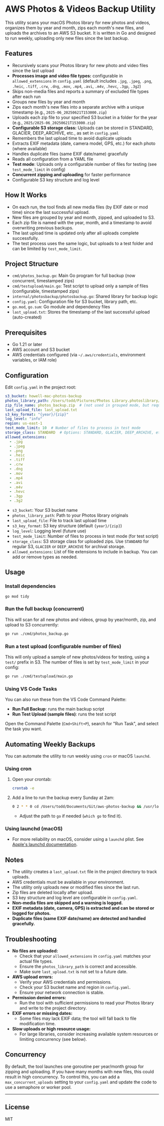 # AWS Photos & Videos Backup Utility

This utility scans your macOS Photos library for new photos and videos, organizes them by year and month, zips each month's new files, and uploads the archives to an AWS S3 bucket. It is written in Go and designed to run weekly, uploading only new files since the last backup.

## Features
- Recursively scans your Photos library for new photo and video files since the last upload
- **Processes image and video file types:** configurable in `allowed_extensions` in `config.yaml` (default includes `.jpg`, `.jpeg`, `.png`, `.heic`, `.tiff`, `.crw`, `.dng`, `.mov`, `.mp4`, `.avi`, `.m4v`, `.hevc`, `.3gp`, `.3g2`)
- Skips non-media files and reports a summary of excluded file types after each run
- Groups new files by year and month
- Zips each month's new files into a separate archive with a unique timestamp (e.g., `2025-06_20250621T153000.zip`)
- Uploads each zip file to your specified S3 bucket in a folder for the year (e.g., `2025/2025-06_20250621T153000.zip`)
- **Configurable S3 storage class:** Uploads can be stored in STANDARD, GLACIER, DEEP_ARCHIVE, etc., as set in `config.yaml`
- Remembers the last upload time to avoid duplicate uploads
- Extracts EXIF metadata (date, camera model, GPS, etc.) for each photo (where available)
- Handles duplicate files (same EXIF date/name) gracefully
- Reads all configuration from a YAML file
- **Test mode**: Uploads only a configurable number of files for testing (see `test_mode_limit` in config)
- **Concurrent zipping and uploading** for faster performance
- Configurable S3 key structure and log level

## How It Works
- On each run, the tool finds all new media files (by EXIF date or mod time) since the last successful upload.
- New files are grouped by year and month, zipped, and uploaded to S3.
- Each zip file is named with the year, month, and a timestamp to avoid overwriting previous backups.
- The last upload time is updated only after all uploads complete successfully.
- The test process uses the same logic, but uploads to a test folder and can be limited by `test_mode_limit`.

## Project Structure
- `cmd/photos_backup.go`: Main Go program for full backup (now concurrent, timestamped zips)
- `cmd/testupload/main.go`: Test script to upload only a sample of files (configurable, timestamped zips)
- `internal/photosbackup/photosbackup.go`: Shared library for backup logic
- `config.yaml`: Configuration file for S3 bucket, library path, etc.
- `go.mod`, `go.sum`: Go module and dependency files
- `last_upload.txt`: Stores the timestamp of the last successful upload (auto-created)

## Prerequisites
- Go 1.21 or later
- AWS account and S3 bucket
- AWS credentials configured (via `~/.aws/credentials`, environment variables, or IAM role)

## Configuration
Edit `config.yaml` in the project root:

```yaml
s3_bucket: howell-mac-photos-backup
photos_library_path: /Users/todd/Pictures/Photos Library.photoslibrary/originals
zip_file_name: photos_backup.zip  # (not used in grouped mode, but required)
last_upload_file: last_upload.txt
s3_key_format: "{year}/{zip}"
log_level: "info"
region: us-east-1
test_mode_limit: 10  # Number of files to process in test mode
storage_class: STANDARD  # Options: STANDARD, GLACIER, DEEP_ARCHIVE, etc.
allowed_extensions:
  - .jpg
  - .jpeg
  - .png
  - .heic
  - .tiff
  - .crw
  - .dng
  - .mov
  - .mp4
  - .avi
  - .m4v
  - .hevc
  - .3gp
  - .3g2
```
- `s3_bucket`: Your S3 bucket name
- `photos_library_path`: Path to your Photos library originals
- `last_upload_file`: File to track last upload time
- `s3_key_format`: S3 key structure (default `{year}/{zip}`)
- `log_level`: Logging level (future use)
- `test_mode_limit`: Number of files to process in test mode (for test script)
- `storage_class`: S3 storage class for uploaded zips. Use `STANDARD` for regular S3, `GLACIER` or `DEEP_ARCHIVE` for archival storage.
- `allowed_extensions`: List of file extensions to include in backup. You can add or remove types as needed.

## Usage
### Install dependencies
```sh
go mod tidy
```

### Run the full backup (concurrent)
This will scan for all new photos and videos, group by year/month, zip, and upload to S3 concurrently:
```sh
go run ./cmd/photos_backup.go
```

### Run a test upload (configurable number of files)
This will only upload a sample of new photos/videos for testing, using a `test/` prefix in S3. The number of files is set by `test_mode_limit` in your config:
```sh
go run ./cmd/testupload/main.go
```

### Using VS Code Tasks
You can also run these from the VS Code Command Palette:
- **Run Full Backup**: runs the main backup script
- **Run Test Upload (sample files)**: runs the test script

Open the Command Palette (`Cmd+Shift+P`), search for "Run Task", and select the task you want.

## Automating Weekly Backups
You can automate the utility to run weekly using `cron` or macOS `launchd`.

### Using cron
1. Open your crontab:
   ```sh
   crontab -e
   ```
2. Add a line to run the backup every Sunday at 2am:
   ```sh
   0 2 * * 0 cd /Users/todd/Documents/Git/aws-photos-backup && /usr/local/go/bin/go run ./cmd/photos_backup.go
   ```
   - Adjust the path to `go` if needed (`which go` to find it).

### Using launchd (macOS)
- For more reliability on macOS, consider using a `launchd` plist. See [Apple's launchd documentation](https://developer.apple.com/library/archive/documentation/MacOSX/Conceptual/BPSystemStartup/Chapters/CreatingLaunchdJobs.html).

## Notes
- The utility creates a `last_upload.txt` file in the project directory to track uploads.
- AWS credentials must be available in your environment.
- The utility only uploads new or modified files since the last run.
- Zip files are deleted locally after upload.
- S3 key structure and log level are configurable in `config.yaml`.
- **Non-media files are skipped and a warning is logged.**
- **EXIF metadata (date, camera, GPS) is extracted and can be stored or logged for photos.**
- **Duplicate files (same EXIF date/name) are detected and handled gracefully.**

## Troubleshooting

- **No files are uploaded:**
  - Check that your `allowed_extensions` in `config.yaml` matches your actual file types.
  - Ensure the `photos_library_path` is correct and accessible.
  - Make sure `last_upload.txt` is not set to a future date.
- **AWS upload errors:**
  - Verify your AWS credentials and permissions.
  - Check your S3 bucket name and region in `config.yaml`.
  - Ensure your network connection is stable.
- **Permission denied errors:**
  - Run the tool with sufficient permissions to read your Photos library and write to the project directory.
- **EXIF errors or missing dates:**
  - Some files may lack EXIF data; the tool will fall back to file modification time.
- **Slow uploads or high resource usage:**
  - For large libraries, consider increasing available system resources or limiting concurrency (see below).

## Concurrency

By default, the tool launches one goroutine per year/month group for zipping and uploading. If you have many months with new files, this could result in high concurrency. To control this, you can add a `max_concurrent_uploads` setting to your `config.yaml` and update the code to use a semaphore or worker pool.

---
## License
MIT


